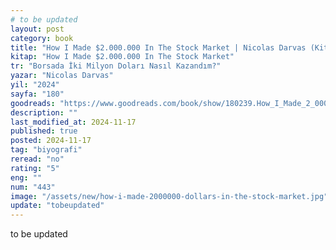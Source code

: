```yaml
---
# to be updated
layout: post
category: book
title: "How I Made $2.000.000 In The Stock Market | Nicolas Darvas (Kitap)"
kitap: "How I Made $2.000.000 In The Stock Market"
tr: "Borsada İki Milyon Doları Nasıl Kazandım?"
yazar: "Nicolas Darvas"
yil: "2024"
sayfa: "180"
goodreads: "https://www.goodreads.com/book/show/180239.How_I_Made_2_000_000_In_The_Stock_Market"
description: ""
last_modified_at: 2024-11-17
published: true
posted: 2024-11-17
tag: "biyografi"
reread: "no"
rating: "5"
eng: ""
num: "443"
image: "/assets/new/how-i-made-2000000-dollars-in-the-stock-market.jpg"
update: "tobeupdated"
---
```


to be updated
